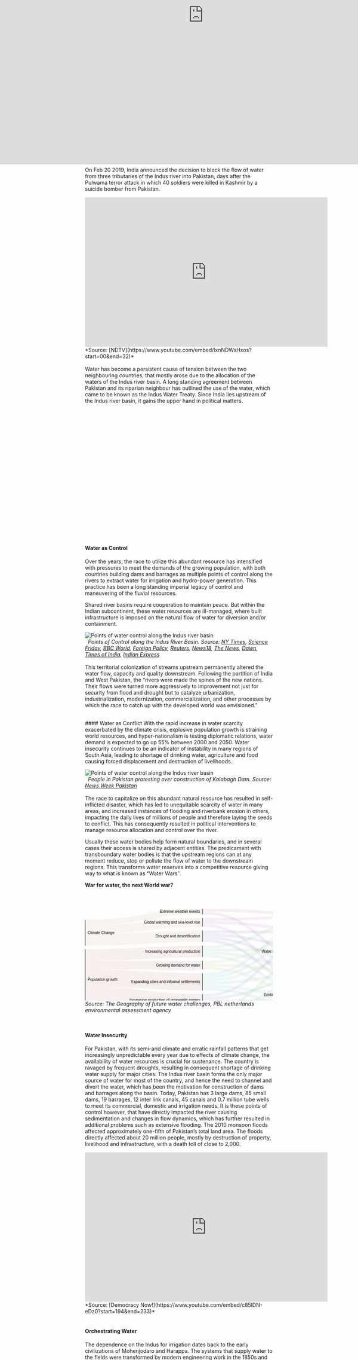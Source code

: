 ```yaml
---
layout: post
date:   2020-05-10
image: "/conflict_urbanism_sp2020/images/Hydropolitics/icon.jpg"
title:  "The Land of Sacred Waters: Hydropolitics in the Indian Subcontinent"
author: "Niharika Shekhawat, Pratibha Singh"
---
```



The geography of the Indian subcontinent has been a function of mountains, plains and rich monsoons, that cradled and shaped the land, giving birth to a river system that feeds and enriches. Rivers “made the rich, fertile ground that allowed the emergence of agriculture and sedentary living” and “instigated the emergence of cities”.  Since the advent of settlements, people have utilized the dynamism of the fluvial landscape - to obtain water, one of the most basic needs for survival, and also to fuel commerce, trade and economic advancements. To the people of the subcontinent, the rivers appear as gods, and their water seen as a boon that provided for their needs. These revered rivers shaped the land and cultures and were in turn transformed by their associations.

The namesake for the Indian subcontinent, Indus, is believed to be one of the rivers that flow from paradise, giving birth to one of the oldest civilizations in the world. Rigveda reveres the indus as a mighty flow as for years settlements revolved around the seasonal changes of the river. The volatile nature of the river banks and the ever changing flow became an enemy to stable settlements. But as time passed and technology advanced, humans found themselves with the desire to control what was more powerful than themselves - hence began the articulation of channelized streams. As Dilip da Cunha puts it, “the river can be worked to make life more comfortable. It can be channeled, dammed, diverted, divided, dispersed, linked and extended to serve a variety of needs and aspirations. It is no doubt why the line of separation, containment and calibration was conceived in the first place.”

The river was no longer what appeared as “natural”, it had become the lifeline for millions of people. They were divided by a politically charged line, giving birth to the volatile hydropolitics in the Indian subcontinent, and its varied repercussions at different scales between and within the nations.

![Points of water control along the Indus river basin](/conflict_urbanism_sp2020/images/Hydropolitics/AP-India-Hindu-Festival-3.jpg)  
&nbsp;
*Rivers are considered sacred. Source: [The Baltimore Sun](http://darkroom.baltimoresun.com/2015/11/chhat-puja-festival-in-india/#1)*
 <br/>
 <br/>
#### Case Study : Indus River
On Feb 20 2019, India announced the decision to block the flow of water from three tributaries of the Indus river into Pakistan, days after the Pulwama terror attack in which 40 soldiers were killed in Kashmir by a suicide bomber from Pakistan.
 <br/>
<iframe width="650" height="400" src="https://www.youtube.com/embed/lxnNDWsHxos?start=00&end=32" frameborder="0" allow="accelerometer; autoplay; encrypted-media; gyroscope; picture-in-picture" allowfullscreen></iframe>
*Source: [NDTV](https://www.youtube.com/embed/lxnNDWsHxos?start=00&end=32)*
 <br/> <br/>
Water has become a persistent cause of tension between the two neighbouring countries, that mostly arose due to the allocation of the waters of the Indus river basin. A long standing agreement between Pakistan and its riparian neighbour has outlined the use of the water, which came to be known as the Indus Water Treaty. Since India lies upstream of the Indus river basin, it gains the upper hand in political matters.
 <br/> <br/>

<div class="iframe-column"><iframe src="https://www.arcgis.com/apps/MapJournal/index.html?appid=a901523dff224ec59a73930d1e98bd5f" style="position:absolute;top:0;left:-175;width:150%;height:800px;" frameborder="0" scrolling="no"></iframe></div>

  <br/>
  <br/>
  <br/>
  <br/>
  <br/>
  <br/>
  <br/>
  <br/>
  <br/>
  <br/>
  <br/>
  <br/>
  <br/>
  <br/>
  <br/>
  <br/>
  <br/>
  <br/>
  <br/>
  <br/>
  

#### Water as Control

Over the years, the race to utilize this abundant resource has intensified with pressures to meet the demands of the growing population, with both countries building dams and barrages as multiple points of control along the rivers to extract water for irrigation and hydro-power generation. This practice has been a long standing imperial legacy of control and maneuvering of the fluvial resources.

Shared river basins require cooperation to maintain peace. But within the Indian subcontinent, these water resources are ill-managed, where built infrastructure is imposed on the natural flow of water for diversion and/or containment. 

![Points of water control along the Indus river basin](/conflict_urbanism_sp2020/images/Hydropolitics/Compressed_FINAL_Catalog_Dam_GIF.gif)  
&nbsp;
*Points of Control along the Indus River Basin. Source: [NY Times](https://www.nytimes.com/2019/02/21/world/asia/india-pakistan-water-kashmir.html), [Science Friday](https://www.sciencefriday.com/articles/pakistan-faces-a-water-war-on-the-horizon/), [BBC World](https://www.bbc.com/news/world-asia-37521897), [Foreign Policy](https://foreignpolicy.com/2019/02/25/are-india-and-pakistan-on-the-verge-of-a-water-war-pulwama-kasmir-ravi-indus/), [Reuters](https://www.reuters.com/article/india-kashmir-pakistan-water/pakistan-accuses-india-of-using-water-as-a-weapon-in-kashmir-dispute-idUSL4N25F2I8), [News18](https://www.news18.com/videos/india/baglihar-dispute-300042.html), [The News](https://www.thenews.com.pk/print/583790-violating-iwt-india-starts-ratle-dam-s-construction), [Dawn](https://www.dawn.com/news/1408496), [Times of India](https://timesofindia.indiatimes.com/india/kishanganga-dam-world-bank-asks-pakistan-to-accept-indias-demand-of-neutral-expert/articleshow/64466122.cms), [Indian Express](https://indianexpress.com/article/news-archive/web/pak-objects-to-indias-move-to-fill-dam-in-jk/)*
<br/> <br/>
This territorial colonization of streams upstream permanently altered the water flow, capacity and quality downstream. Following the partition of India and West Pakistan, the “rivers were made the spines of the new nations. Their flows were turned more aggressively to improvement not just for security from flood and drought but to catalyze urbanization, industrialization, modernization, commercialization, and other processes by which the race to catch up with the developed world was envisioned.”

<br/>
#### Water as Conflict
With the rapid increase in water scarcity exacerbated by the climate crisis, explosive population growth is straining world resources, and hyper-nationalism is testing diplomatic relations, water demand is expected to go up 55% between 2000 and 2050. Water insecurity continues to be an indicator of instability in many regions of South Asia, leading to shortage of drinking water, agriculture and food causing forced displacement and destruction of livelihoods. 


![Points of water control along the Indus river basin](/conflict_urbanism_sp2020/images/Hydropolitics/000_APW2000081431302.jpg)  
&nbsp;
*People in Pakistan protesting over construction of Kalabagh Dam. Source: [News Week Pakistan](https://www.newsweekpakistan.com/labor-of-love/)*
 <br/>
 <br/>
The race to capitalize on this abundant natural resource has resulted in self-inflicted disaster, which has led to unequitable scarcity of water in many areas, and increased instances of flooding and riverbank erosion in others, impacting the daily lives of millions of people and therefore laying the seeds to conflict. This has consequently resulted in political interventions to manage resource allocation and control over the river.

Usually these water bodies help form natural boundaries, and in several cases their access is shared by adjacent entities. The predicament with transboundary water bodies is that the upstream regions can at any moment reduce, stop or pollute the flow of water to the downstream regions. This transforms water reserves into a competitive resource giving way to what is known as “Water Wars''. 

**War for water, the next World war?**

 <br/>


<svg width="630" height="320" xmlns="http://www.w3.org/2000/svg"><g transform="translate(0, 10)"><g class="links" fill="none" stroke-opacity="0.1"><path d="M1,151.16666666666663C157.75,151.16666666666663,157.75,151.16666666666688,314.5,151.16666666666688" stroke-width="23" style="stroke: rgb(191, 105, 105);"></path><path d="M1,254.66666666666663C157.75,254.66666666666663,157.75,284.66666666666674,314.5,284.66666666666674" stroke-width="30.666666666666668" style="stroke: rgb(191, 105, 105);"></path><path d="M1,124.3333333333333C157.75,124.3333333333333,157.75,114.33333333333353,314.5,114.33333333333353" stroke-width="30.666666666666668" style="stroke: rgb(191, 105, 105);"></path><path d="M1,185.66666666666663C157.75,185.66666666666663,157.75,195.66666666666694,314.5,195.66666666666694" stroke-width="46" style="stroke: rgb(191, 105, 105);"></path><path d="M1,223.99999999999997C157.75,223.99999999999997,157.75,244.00000000000006,314.5,244.00000000000006" stroke-width="30.666666666666668" style="stroke: rgb(191, 105, 105);"></path><path d="M1,83.66666666666664C157.75,83.66666666666664,157.75,73.66666666666667,314.5,73.66666666666667" stroke-width="30.666666666666668" style="stroke: rgb(191, 156, 105);"></path><path d="M1,56.83333333333331C157.75,56.83333333333331,157.75,36.83333333333323,314.5,36.83333333333323" stroke-width="23" style="stroke: rgb(191, 156, 105);"></path><path d="M1,37.666666666666636C157.75,37.666666666666636,157.75,7.666666666666525,314.5,7.666666666666525" stroke-width="15.333333333333334" style="stroke: rgb(191, 156, 105);"></path><path d="M315.5,158.83333333333354C472.25,158.83333333333354,472.25,230.16666666666654,629,230.16666666666654" stroke-width="7.666666666666667" style="stroke: rgb(174, 191, 105);"></path><path d="M315.5,143.50000000000023C472.25,143.50000000000023,472.25,69.83333333333326,629,69.83333333333326" stroke-width="7.666666666666667" style="stroke: rgb(174, 191, 105);"></path><path d="M315.5,151.16666666666688C472.25,151.16666666666688,472.25,166.49999999999991,629,166.49999999999991" stroke-width="7.666666666666667" style="stroke: rgb(174, 191, 105);"></path><path d="M315.5,288.5000000000001C472.25,288.5000000000001,472.25,253.16666666666652,629,253.16666666666652" stroke-width="7.666666666666667" style="stroke: rgb(122, 191, 105);"></path><path d="M315.5,296.1666666666668C472.25,296.1666666666668,472.25,286.16666666666663,629,286.16666666666663" stroke-width="7.666666666666667" style="stroke: rgb(122, 191, 105);"></path><path d="M315.5,280.8333333333334C472.25,280.8333333333334,472.25,189.4999999999999,629,189.4999999999999" stroke-width="7.666666666666667" style="stroke: rgb(122, 191, 105);"></path><path d="M315.5,273.16666666666674C472.25,273.16666666666674,472.25,125.83333333333326,629,125.83333333333326" stroke-width="7.666666666666667" style="stroke: rgb(122, 191, 105);"></path><path d="M315.5,125.83333333333354C472.25,125.83333333333354,472.25,222.4999999999999,629,222.4999999999999" stroke-width="7.666666666666667" style="stroke: rgb(105, 191, 139);"></path><path d="M315.5,102.83333333333353C472.25,102.83333333333353,472.25,29.16666666666664,629,29.16666666666664" stroke-width="7.666666666666667" style="stroke: rgb(105, 191, 139);"></path><path d="M315.5,118.16666666666687C472.25,118.16666666666687,472.25,158.83333333333326,629,158.83333333333326" stroke-width="7.666666666666667" style="stroke: rgb(105, 191, 139);"></path><path d="M315.5,110.5000000000002C472.25,110.5000000000002,472.25,110.49999999999991,629,110.49999999999991" stroke-width="7.666666666666667" style="stroke: rgb(105, 191, 139);"></path><path d="M315.5,207.1666666666669C472.25,207.1666666666669,472.25,237.8333333333332,629,237.8333333333332" stroke-width="7.666666666666667" style="stroke: rgb(105, 191, 191);"></path><path d="M315.5,176.50000000000028C472.25,176.50000000000028,472.25,36.83333333333331,629,36.83333333333331" stroke-width="7.666666666666667" style="stroke: rgb(105, 191, 191);"></path><path d="M315.5,214.83333333333357C472.25,214.83333333333357,472.25,270.83333333333326,629,270.83333333333326" stroke-width="7.666666666666667" style="stroke: rgb(105, 191, 191);"></path><path d="M315.5,184.16666666666694C472.25,184.16666666666694,472.25,77.49999999999993,629,77.49999999999993" stroke-width="7.666666666666667" style="stroke: rgb(105, 191, 191);"></path><path d="M315.5,199.50000000000026C472.25,199.50000000000026,472.25,174.16666666666657,629,174.16666666666657" stroke-width="7.666666666666667" style="stroke: rgb(105, 191, 191);"></path><path d="M315.5,191.8333333333336C472.25,191.8333333333336,472.25,118.16666666666659,629,118.16666666666659" stroke-width="7.666666666666667" style="stroke: rgb(105, 191, 191);"></path><path d="M315.5,247.83333333333337C472.25,247.83333333333337,472.25,245.49999999999986,629,245.49999999999986" stroke-width="7.666666666666667" style="stroke: rgb(105, 139, 191);"></path><path d="M315.5,255.50000000000003C472.25,255.50000000000003,472.25,278.49999999999994,629,278.49999999999994" stroke-width="7.666666666666667" style="stroke: rgb(105, 139, 191);"></path><path d="M315.5,232.50000000000006C472.25,232.50000000000006,472.25,85.1666666666666,629,85.1666666666666" stroke-width="7.666666666666667" style="stroke: rgb(105, 139, 191);"></path><path d="M315.5,240.1666666666667C472.25,240.1666666666667,472.25,181.83333333333323,629,181.83333333333323" stroke-width="7.666666666666667" style="stroke: rgb(105, 139, 191);"></path><path d="M315.5,85.16666666666669C472.25,85.16666666666669,472.25,214.83333333333323,629,214.83333333333323" stroke-width="7.666666666666667" style="stroke: rgb(122, 105, 191);"></path><path d="M315.5,62.16666666666668C472.25,62.16666666666668,472.25,62.1666666666666,629,62.1666666666666" stroke-width="7.666666666666667" style="stroke: rgb(122, 105, 191);"></path><path d="M315.5,77.50000000000001C472.25,77.50000000000001,472.25,151.1666666666666,629,151.1666666666666" stroke-width="7.666666666666667" style="stroke: rgb(122, 105, 191);"></path><path d="M315.5,69.83333333333334C472.25,69.83333333333334,472.25,102.83333333333324,629,102.83333333333324" stroke-width="7.666666666666667" style="stroke: rgb(122, 105, 191);"></path><path d="M315.5,44.49999999999989C472.25,44.49999999999989,472.25,207.16666666666657,629,207.16666666666657" stroke-width="7.666666666666667" style="stroke: rgb(174, 105, 191);"></path><path d="M315.5,29.16666666666656C472.25,29.16666666666656,472.25,21.49999999999997,629,21.49999999999997" stroke-width="7.666666666666667" style="stroke: rgb(174, 105, 191);"></path><path d="M315.5,36.83333333333323C472.25,36.83333333333323,472.25,54.499999999999936,629,54.499999999999936" stroke-width="7.666666666666667" style="stroke: rgb(174, 105, 191);"></path><path d="M315.5,3.8333333333331914C472.25,3.8333333333331914,472.25,13.833333333333306,629,13.833333333333306" stroke-width="7.666666666666667" style="stroke: rgb(191, 105, 156);"></path><path d="M315.5,11.499999999999858C472.25,11.499999999999858,472.25,143.49999999999994,629,143.49999999999994" stroke-width="7.666666666666667" style="stroke: rgb(191, 105, 156);"></path></g><g class="nodes" font-family="Arial, Helvetica" font-size="10"><g><rect x="629" y="203.33333333333323" height="53.66666666666673" width="1" fill="#000"></rect><text x="623" y="230.1666666666666" dy="0.35em" text-anchor="end">Ecological quality of ecosystems</text></g><g><rect x="629" y="9.999999999999972" height="30.66666666666663" width="1" fill="#000"></rect><text x="623" y="25.333333333333286" dy="0.35em" text-anchor="end">Flooding</text></g><g><rect x="629" y="266.99999999999994" height="23.000000000000057" width="1" fill="#000"></rect><text x="623" y="278.5" dy="0.35em" text-anchor="end">Hydro-power production</text></g><g><rect x="629" y="50.6666666666666" height="38.333333333333314" width="1" fill="#000"></rect><text x="623" y="69.83333333333326" dy="0.35em" text-anchor="end">Migration and conflict</text></g><g><rect x="629" y="139.6666666666666" height="53.66666666666663" width="1" fill="#000"></rect><text x="623" y="166.49999999999991" dy="0.35em" text-anchor="end">Water and food production</text></g><g><rect x="629" y="98.99999999999991" height="30.666666666666686" width="1" fill="#000"></rect><text x="623" y="114.33333333333326" dy="0.35em" text-anchor="end">Water pollution and human health</text></g><g><rect x="314.5" y="58.33333333333334" height="30.666666666666856" width="1" fill="#000"></rect><text x="308.5" y="73.66666666666677" dy="0.35em" text-anchor="end">Drought and desertification</text></g><g><rect x="314.5" y="172.66666666666694" height="45.99999999999977" width="1" fill="#000"></rect><text x="308.5" y="195.66666666666683" dy="0.35em" text-anchor="end">Expanding cities and informal settlements</text></g><g><rect x="314.5" y="-1.4210854715202004e-13" height="15.333333333333371" width="1" fill="#000"></rect><text x="308.5" y="7.6666666666665435" dy="0.35em" text-anchor="end">Extreme weather events</text></g><g><rect x="314.5" y="25.33333333333323" height="23.000000000000114" width="1" fill="#000"></rect><text x="308.5" y="36.833333333333286" dy="0.35em" text-anchor="end">Global warming and sea-level rise</text></g><g><rect x="314.5" y="139.66666666666688" height="23.000000000000057" width="1" fill="#000"></rect><text x="308.5" y="151.1666666666669" dy="0.35em" text-anchor="end">Growing demand for water</text></g><g><rect x="314.5" y="99.0000000000002" height="30.666666666666686" width="1" fill="#000"></rect><text x="308.5" y="114.33333333333354" dy="0.35em" text-anchor="end">Increasing agricultural production</text></g><g><rect x="314.5" y="269.3333333333334" height="30.66666666666667" width="1" fill="#000"></rect><text x="308.5" y="284.66666666666674" dy="0.35em" text-anchor="end">Increasing consumption and waste</text></g><g><rect x="314.5" y="228.6666666666667" height="30.66666666666673" width="1" fill="#000"></rect><text x="308.5" y="244.00000000000009" dy="0.35em" text-anchor="end">Increasing production of renewable energy</text></g><g><rect x="0" y="29.99999999999997" height="69" width="1" fill="#000"></rect><text x="7" y="64.49999999999997" dy="0.35em" text-anchor="start">Climate Change</text></g><g><rect x="0" y="108.99999999999997" height="161.00000000000006" width="1" fill="#000"></rect><text x="7" y="189.5" dy="0.35em" text-anchor="start">Population growth</text></g></g></g></svg>
*Source: The Geography of future water challenges, PBL netherlands environmental assessment agency*


 <br/> 

#### Water Insecurity
For Pakistan, with its semi-arid climate and erratic rainfall patterns that get increasingly unpredictable every year due to effects of climate change, the availability of water resources is crucial for sustenance. The country is ravaged by frequent droughts, resulting in consequent shortage of drinking water supply for major cities. The Indus river basin forms the only major source of water for most of the country, and hence the need to channel and divert the water, which has been the motivation for construction of dams and barrages along the basin. Today, Pakistan has 3 large dams, 85 small dams, 19 barrages, 12 inter link canals, 45 canals and 0.7 million tube wells to meet its commercial, domestic and irrigation needs. It is these points of control however, that have directly impacted the river causing sedimentation and changes in flow dynamics, which has further resulted in additional problems such as extensive flooding. The 2010 monsoon floods affected approximately one-fifth of Pakistan’s total land area. The floods directly affected about 20 million people, mostly by destruction of property, livelihood and infrastructure, with a death toll of close to 2,000.


<iframe width="650" height="400" src="https://www.youtube.com/embed/c85lDN-eDz0?start=194&end=233" frameborder="0" allow="accelerometer; autoplay; encrypted-media; gyroscope; picture-in-picture" allowfullscreen></iframe>
*Source: [Democracy Now!](https://www.youtube.com/embed/c85lDN-eDz0?start=194&end=233)*
<br/> <br/>


#### Orchestrating Water
The dependence on the Indus for irrigation dates back to the early civilizations of Mohenjodaro and Harappa. The systems that supply water to the fields were transformed by modern engineering work in the 1850s and further expanded and upgraded under the British occupation of India, into the largest and most complex canal irrigation system in the world. The attribution for most of this comprehensive infrastructure is given to Sir Arthur Cotton, who believed that in order to properly utilize the fluvial resource, it was important “to establish canals for irrigation wherever they were practicable, and to supersede rain and well-water by river water, which carried with it fertilizing matter greatly augmenting its value as compared with all other water.”

Pakistan is an agrarian economy, with over 90% of harvests within the country depending on this extensive canal network, which spans over an area of 36 million acres. Most of the cultivable land hence directly corresponds to the reach of this system. According to Pakistan Economic Survey data, the agriculture sector of the country employs 42% of the entire labour force of the nation, which evidently illustrates the importance of the water from the Indus for the country. 

![Variation over seasons](/conflict_urbanism_sp2020/images/Hydropolitics/canals_3.jpg)  
&nbsp;
*Irrigation canal network in Pakistan*
 <br/> <br/>

#### Seasonal Changes along the river
The Indus river system, with its complex braiding channel that is ever in flux, forms a dynamic landscape ecology, that changes drastically over seasons, months and years. On closer inspection while trying to analyse the seasonal changes along the river, we focus on two areas - Kashmor and Firozpur. Kashmor lies closer to the river and therefore is prone to monsoon flooding. Firozpur lies closer to the India-Pakistan border and since India is dependent on rain and river water for irrigation, while Pakistan relies on stored and channelized river water, agricultural patterns differ across the border. 

![Variation over seasons](/conflict_urbanism_sp2020/images/Hydropolitics/combinedgif.gif)  
&nbsp;
*Kashmor and Firozpur landsat imagery showing seasonal variation*
 <br/> <br/>
Analysing Landsat imagery to show false colour composites for Kashmor, the agriculture pattern during the Monsoon and Winter seasons is shown in red, The river, its depth and flow pattern are visible in a contrasting blue.

![Variation over seasons](/conflict_urbanism_sp2020/images/Hydropolitics/Final Kashmor landsat compiled.jpg)  
&nbsp;
*Kashmor false colour landsat imagery showing seasonal variation over a decade*
 <br/> <br/>
Landsat image classification by supervised classification using spectral signatures from a training sample to represent water flow and agriculture pattern by pixels. It is visible how the monsoon season has affected water flow differently in the year 1998 and 2010

<iframe frameborder="0" class="juxtapose" width="100%" height="470" src="https://cdn.knightlab.com/libs/juxtapose/latest/embed/index.html?uid=c1e697ca-93e3-11ea-a879-0edaf8f81e27"></iframe>
*Kashmor image classification showing flow and agriculture variation during monsoon over a decade*
 <br/> <br/>
During the winter season the direction of river flow has changed due to channeling over the years. The agriculture pattern has shifted based on this change of flow of the river.

<iframe frameborder="0" class="juxtapose" width="100%" height="470" src="https://cdn.knightlab.com/libs/juxtapose/latest/embed/index.html?uid=1de95346-93e4-11ea-a879-0edaf8f81e27"></iframe>
*Kashmor image classification showing flow and agriculture variation during winter over a decade*
 <br/> <br/>
Reclassifying the landsat to perform raster calculation to show how water has changed during monsoon and winter over the years. For monsoon, 70% of the water area converted to land over the decade, while only 1.6% of land converted to water during the same time showing how erratic monsoon flooding changes the water cover area. For winter, around 2,5% of land changed to water and vice versa, indicating that even though net water hasn’t changed, the direction and location of the river has changed which affects agriculture patterns around it.


![Variation over seasons](/conflict_urbanism_sp2020/images/Hydropolitics/Final_Raster change overtime.jpg)  
&nbsp;
*Kashmor image classification showing change in flow in Monsoon and winter over a decade*
<br/> <br/>
Landsat imagery showing false colour for our second focus area, Firozpur, shows agriculture patterns in red and river flow in blue. The pattern contrasts over the seasons showing difference in dependance on rain or river water for agriculture across the border.

![Variation over seasons](/conflict_urbanism_sp2020/images/Hydropolitics/borderlandsat.jpg)  
&nbsp;
*Firozpur false colour landsat imagery showing seasonal variation*


 <br/> 

#### Case Study: Kaveri River
Kaveri is the third largest river in India, flowing from the state of Karnataka into Tamil Nadu, with the watershed of its seven tributaries extending up to Kerala and Puducherry. The river has numerous sacred associations, in mythology and folklore, that make it a revered entity for the people of South India. It is the source of drinking water supply for major cities in Karnataka, and supports intensive agricultural activity in South India, being one of the most important sources for irrigation of paddy fields in Tamil Nadu. This has resulted in a long-standing dispute between the two states over sharing of the water resource. The Kaveri Water Tribunal was formed to address water shortages in the four states that were facing increased water demands. 


<iframe width="650" height="400" src="https://www.youtube.com/embed/0vkGEz9kQbo?start=00&end=31" frameborder="0" allow="accelerometer; autoplay; encrypted-media; gyroscope; picture-in-picture" allowfullscreen></iframe>
*Source: [NDTV](https://www.youtube.com/embed/0vkGEz9kQbo?start=00&end=31)*

 <br/>
The Kaveri has been subject to a tradition of diversion and extraction of water for the purpose of irrigation and drinking water consumption, that has carried on since the Grand Anicut dam was built over the flowing water by the Chola dynasty in 100 BC. This practice was intensified during the British rule in India, and came to sustain the needs of the people in South India. 
 <br/> <br/>
<div class="iframe-column"><iframe src="https://www.arcgis.com/apps/MapJournal/index.html?appid=27f210f1ba314d2e8cab294c724abba8" style="position:absolute;top:0;left:-175;width:150%;height:800px;" frameborder="0" scrolling="no"></iframe></div>

  <br/>
  <br/>
  <br/>
  <br/>
  <br/>
  <br/>
  <br/>
  <br/>
  <br/>
  <br/>
  <br/>
  <br/>
  <br/>
  <br/>
  <br/>
  <br/>
  <br/>
  <br/>
  <br/>
 

Concrete solutions are yet to be reached over access to this resource, while farmers in Tamil Nadu face droughts and are compelled to commit suicide, and large cities such as Bangalore run dry, as climate change strains the remnants of the once abundant stream.
<br/>
![Points of water control along the Indus river basin](/conflict_urbanism_sp2020/images/Hydropolitics/riot.JPG)  
&nbsp;
*Riots and protests against the Kaveri tribunal decision. Source: [Livemint](https://www.livemint.com/Sundayapp/ToUuDo1gOIFZ2Ebd12khZI/Cauvery-riots-belowpar-rainfall-and-rupee-trouble.html)*
 <br/> 
  <br/>



#### Rights of the River
“The fluvial frontier is a complex and nuanced territorial condition braiding together multiple elements including conservation, transboundary river management, the geopolitics of resource logistics...”

Rivers have historically been at the center of conflict and instability, and allowing for tools that advocate for equitable access to this valuable resource in practice and policy would be a detrimental first step. In the last few years, rivers have undergone drastic changes with respect to their water quality, volume and flow, catalyzed by climate change, that has consequently left detrimental impacts on riparian ecologies, freshwater systems and expanding human settlements. The situation calls for effective management and allocation of water, and requires flexible frameworks for protection of these water bodies, especially in light increased incidences of flooding and water scarcity. 

The relationship between the river and mankind has always been one of reciprocity. The river provides us with water, food and life. Constant attempts to extract more, have left them in a state of disarray. Many environmental movements have advocated for the rights of the rivers, to ensure protection of the inherent right of ecosystems in order to restore their health. Imposition of man-made infrastructures and policies on natural resources such as the rivers continues to affect the landscape and ecologies that survive along the riparian system. The river needs to be celebrated instead of being weaponized for control and conflict.


<br/>
<br/>
#### References
1.Chaudhry, Nadeem. “The 2010 Floods – A case study.” <br/>
2.Cunha, Dilip da. The Invention of Rivers: Alexander's Eye and Ganga's Descent. Philadelphia, PA: University of Pennsylvania Press, 2019.<br/>
3.Duncan, Ifor, and Stefanos Levidis. “Weaponizing a River.” e-flux architecture, April 11, 2020. https://www.e-flux.com/architecture/at-the-border/325751/weaponizing-a-river/<br/>
4.Gettleman, Jeffrey. “India Threatens a New Weapon Against Pakistan: Water.” New York Times, February 21, 2019. https://www.nytimes.com/2019/02/21/world/asia/india-pakistan-water-kashmir.html<br/>
5.Iqbal, Jaffar. “Irrigation System and issues in Pakistan.” Technology Times, January 9, 2019. https://www.technologytimes.pk/2019/01/09/irrigation-system-issues/<br/>
6.Johnson, Keith. “Are India and Pakistan on the Verge of a Water War?” Foreign Policy, February 25, 2019. https://foreignpolicy.com/2019/02/25/are-india-and-pakistan-on-the-verge-of-a-water-war-pulwama-kasmir-ravi-indus/<br/>
7.Khadka, Navin Singh. “Are India and Pakistan set for water wars?” British Broadcasting Corporation, December 22, 2016. https://www.bbc.com/news/world-asia-37521897<br/>
8.“Kishanganga dam issue: World Bank asks Pakistan to accept India’s demand of ‘neutral expert’.” Times of India, June 5, 2018. https://timesofindia.indiatimes.com/india/kishanganga-dam-world-bank-asks-pakistan-to-accept-indias-demand-of-neutral-expert/articleshow/64466122.cms<br/>
9.Mustafa, Waqar. “As rains grow erratic, Pakistan taps irrigation to protect Punjab crops.” Reuters, November 25, 2017. https://www.reuters.com/article/us-pakistan-farming-irrigation/as-rains-grow-erratic-pakistan-taps-irrigation-to-protect-punjab-crops-idUSKBN1DO2OD<br/>
10.Nadeem, Mehr, and Sayeed, Saad. “Pakistan accuses India of using water as a weapon in Kashmir dispute.” Reuters, August 19, 2019. https://www.reuters.com/article/india-kashmir-pakistan-water/pakistan-accuses-india-of-using-water-as-a-weapon-in-kashmir-dispute-idUSL4N25F2I8<br/>
11.Nesbit, Jeff. This Is The Way The World Ends. Thomas Dunne Books, 2018.<br/>
12.Singapore Red Cross. “Pakistan Floods:The Deluge of Disaster - Facts & Figures.” ReliefWeb, September 15, 2010. https://reliefweb.int/report/pakistan/pakistan-floodsthe-deluge-disaster-facts-figures-15-september-2010<br/>
13.Singh, Harjeet. “Water Availability in Pakistan.” Indian Defence Review Vol. 25.4 (October-December 2010)<br/>
14.Zaafir, Muhammad Saleh. “Violating IWT India starts Ratle Dam’s construction.” The News, December 15, 2019. https://www.thenews.com.pk/print/583790-violating-iwt-india-starts-ratle-dam-s-construction<br/>
